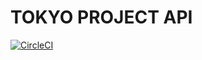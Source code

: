 # TOKYO PROJECT API

[![CircleCI](https://circleci.com/gh/bm904/tokyo-project.svg?style=svg)](https://circleci.com/gh/bm904/tokyo-project.svg?style=svg)